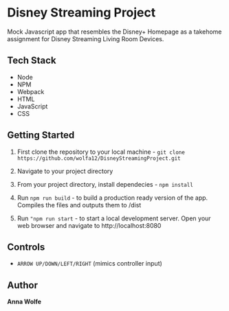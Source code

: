 # Disney Streaming Project
Mock Javascript app that resembles the Disney+ Homepage as a takehome assignment for Disney Streaming Living Room Devices.

## Tech Stack
- Node
- NPM
- Webpack
- HTML
- JavaScript
- CSS

## Getting Started
1. First clone the repository to your local machine - ```git clone https://github.com/wolfa12/DisneyStreamingProject.git```

2. Navigate to your project directory 

2. From your project directory, install dependecies - `npm install` 

 3. Run `npm run build`  - to build a production ready version of the app. Compiles the files and outputs them to /dist

 4. Run `"npm run start` - to start a local development server. Open your web browser and navigate to http://localhost:8080

## Controls
- `ARROW UP/DOWN/LEFT/RIGHT` (mimics controller input)

## Author
**Anna Wolfe**
